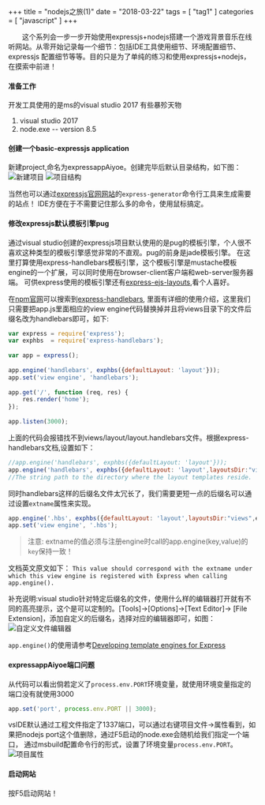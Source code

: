 +++
title = "nodejs之旅(1)"
date = "2018-03-22"
tags = [ "tag1" ]
categories = [ "javascript" ]
+++

　　这个系列会一步一步开始使用expressjs+nodejs搭建一个游戏背景音乐在线听网站。从零开始记录每一个细节：包括IDE工具使用细节、环境配置细节、expressjs
配置细节等等。目的只是为了单纯的练习和使用expressjs+nodejs，在摸索中前进！
<!--more-->
#### 准备工作
开发工具使用的是ms的visual studio 2017 有些暴殄天物
1. visual studio 2017
2. node.exe -- version 8.5

#### 创建一个basic-expressjs application
新建project,命名为expressappAiyoe。创建完毕后默认目录结构，如下图：
![新建项目](/pictures/QQ20180322210357.png '点我显示')
![项目结构](/pictures/QQ20180322210527.png '点我显示')

当然也可以通过[expressjs官网网站](http://expressjs.com/zh-cn/ '点我访问')的`express-generator`命令行工具来生成需要的站点！
IDE方便在于不需要记住那么多的命令，使用鼠标搞定。

#### 修改expressjs默认模板引擎pug
通过visual studio创建的expressjs项目默认使用的是pug的模板引擎，个人很不喜欢这种类型的模板引擎感觉非常的不直观。pug的前身是jade模板引擎。
在这里打算使用express-handlebars模板引擎，这个模板引擎是mustache模板engine的一个扩展，可以同时使用在browser-client客户端和web-server服务器端。
可供express使用的模板引擎还有[express-ejs-layouts](https://www.npmjs.com/package/express-ejs-layouts '点我访问'),看个人喜好。

在[npm官网](https://www.npmjs.com/ '点我访问')可以搜索到[express-handlebars](https://www.npmjs.com/package/express-handlebars '点我访问'),
里面有详细的使用介绍，这里我们只需要把app.js里面相应的view engine代码替换掉并且将views目录下的文件后缀名改为handlebars即可，如下:
```javascript
var express = require('express');
var exphbs  = require('express-handlebars');
 
var app = express();
 
app.engine('handlebars', exphbs({defaultLayout: 'layout'}));
app.set('view engine', 'handlebars');
 
app.get('/', function (req, res) {
    res.render('home');
});
 
app.listen(3000);
```
上面的代码会报错找不到views/layout/layout.handlebars文件。根据express-handlebars文档,设置如下：
```javascript
//app.engine('handlebars', exphbs({defaultLayout: 'layout'}));
app.engine('handlebars', exphbs({defaultLayout: 'layout',layoutsDir:"views"}));
//The string path to the directory where the layout templates reside.
```
同时handlebars这样的后缀名文件太冗长了，我们需要更短一点的后缀名可以通过设置`extname`属性来实现。
```javascript
app.engine('.hbs', exphbs({defaultLayout: 'layout',layoutsDir:"views",extname='.hbs'}));
app.set('view engine', '.hbs');
```
>注意: extname的值必须与注册engine时call的app.engine(key,value)的`key`保持一致！

文档英文原文如下：
`This value should correspond with the extname under which this view engine is registered with Express when calling app.engine().`

补充说明:visual studio针对特定后缀名的文件，使用什么样的编辑器打开就有不同的高亮提示，这个是可以定制的。[Tools]->[Options]->[Text Editor]->
[File Extension]，添加自定义的后缀名，选择对应的编辑器即可，如图：
![自定义文件编辑器](/pictures/QQ20180322212910.png '点我显示')

`app.engine()`的使用请参考[Developing template engines for Express](http://expressjs.com/en/advanced/developing-template-engines.html '点我访问')

#### expressappAiyoe端口问题
从代码可以看出倘若定义了`process.env.PORT`环境变量，就使用环境变量指定的端口没有就使用3000
```javascript
app.set('port', process.env.PORT || 3000);
```
vsIDE默认通过工程文件指定了1337端口，可以通过右键项目文件->属性看到，如果把nodejs port这个值删除，通过F5启动的node.exe会随机给我们指定一个端口，
通过msbuild配置命令行的形式，设置了环境变量`process.env.PORT`。
![项目属性](/pictures/QQ20180322214706.png '点我显示')

#### 启动网站
按F5启动网站！
